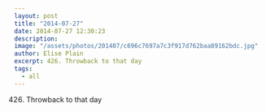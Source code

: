 ```yaml
---
layout: post
title: "2014-07-27"
date: 2014-07-27 12:30:23
description: 
image: "/assets/photos/201407/c696c7697a7c3f917d762baa89162bdc.jpg"
author: Elise Plain
excerpt: 426. Throwback to that day
tags: 
  - all
---
```


426. Throwback to that day
<p></p>
